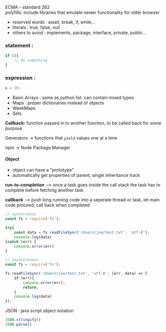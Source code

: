 ECMA - standard 262 <br>
polyfills: include libraries that emulate newer functionality for older browser

* reserved words : await, break, if, while...
* literals : true, false, null 
* others to avoid : implements, package, interface, private, public...

### statement : 
```js 
if (){
    // do something
}
```
### expression : 
```js 
x = 10; 
```

* Basic Arrays : same as python list. can contain mixed types
* Maps : proper dictionaries instead of objects
* WeekMaps 
* Sets

**Callback:** function passed in to another function, to be called back for some purpose 

Generators -> functions that `yield` values one at a time 

npm -> Node Package Manager 

#### Object 
* object can have a "prototype" 
* automatically get properties of parent, single inheritance track 

**run-to-completion** --> once a task goes inside the call stack the task has to complete before fetching another task 

**callback** --> push long running code into a seperate thread or task, let main code proceed, call back when completed 

```js
// synchronous 
const fs = require('fs'); 

try{
    const data = fs.readFileSync('/Users/joe/test.txt', 'utf-8');
    console.log(data)
}catch (err) {
    console.error(err)
}
```

```js
// asynchronous 
const fs = require('fs'); 

fs.readFileSync('/Users/joe/test.txt', 'utf-8', (err, data) => {
    if (err){
        console.error(err);
        return;
    }
    console.log(data)
});
```

JSON : java script object notation
```js
JSON.stringify()
JSON.parse()
```